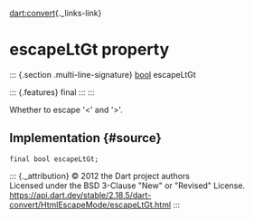 [dart:convert](../../dart-convert/dart-convert-library){._links-link}

escapeLtGt property
===================

::: {.section .multi-line-signature}
[bool](../../dart-core/bool-class) escapeLtGt

::: {.features}
final
:::
:::

Whether to escape \'\<\' and \'\>\'.

Implementation {#source}
--------------

``` {.language-dart data-language="dart"}
final bool escapeLtGt;
```

::: {._attribution}
© 2012 the Dart project authors\
Licensed under the BSD 3-Clause \"New\" or \"Revised\" License.\
<https://api.dart.dev/stable/2.18.5/dart-convert/HtmlEscapeMode/escapeLtGt.html>
:::

